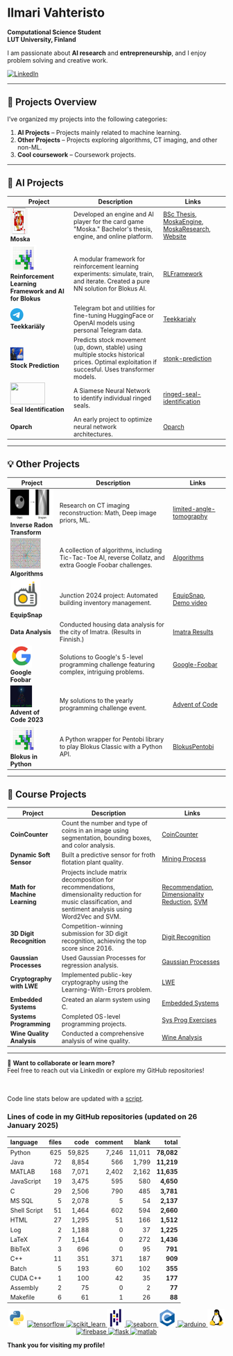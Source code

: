 # Ilmari Vahteristo

**Computational Science Student**  
**LUT University, Finland**  

I am passionate about **AI research** and **entrepreneurship**, and I enjoy problem solving and creative work.

[![LinkedIn](https://img.shields.io/badge/LinkedIn-Ilmari%20Vahteristo-blue?logo=linkedin)](https://www.linkedin.com/in/ilmariv/)

---

## 📂 Projects Overview  

I’ve organized my projects into the following categories:  
1. **AI Projects** – Projects mainly related to machine learning.
2. **Other Projects** – Projects exploring algorithms, CT imaging, and other non-ML. 
3. **Cool coursework** – Coursework projects.

---

## 🚀 **AI Projects**

| **Project** | **Description** | **Links** |
|-------------|-----------------|-----------|
| <img src="img/jack-of-hearts.png" width="40" height="60"><br>**Moska** | Developed an engine and AI player for the card game "Moska." Bachelor's thesis, engine, and online platform. | [BSc Thesis](https://urn.fi/URN:NBN:fi-fe2023051644576), [MoskaEngine](https://github.com/ilmari99/MoskaEngine), [MoskaResearch](https://github.com/ilmari99/MoskaResearch), [Website](https://www.moska-online.com/) |
| <img src="img/blokus_board.jpg" width="60" height="60"><br>**Reinforcement Learning Framework and AI for Blokus** | A modular framework for reinforcement learning experiments: simulate, train, and iterate. Created a pure NN solution for Blokus AI. | [RLFramework](https://github.com/ilmari99/RLFramework) |
| <img src="img/tg-logo.webp" width="30" height="30"><br>**Teekkariäly** | Telegram bot and utilities for fine-tuning HuggingFace or OpenAI models using personal Telegram data. | [Teekkarialy](https://github.com/ilmari99/teekkarialy) |
| <img src="img/stonks_image.png" width="30" height="30"><br>**Stock Prediction** | Predicts stock movement (up, down, stable) using multiple stocks historical prices. Optimal exploitation if succesful. Uses transformer models. | [stonk-prediction](https://github.com/ilmari99/stonk-prediction) |
| <img src="img/norppakivella.jpg" width="80" height="50"><br>**Seal Identification** | A Siamese Neural Network to identify individual ringed seals. | [ringed-seal-identification](https://github.com/ilmari99/ringed-seal-identification) |
| **Oparch** | An early project to optimize neural network architectures. | [Oparch](https://github.com/ilmari99/oparch) |

---

## 💡 **Other Projects**

| **Project** | **Description** | **Links** |
|-------------|-----------------|-----------|
| <img src="img/A-simple-object-and-the-sinogram.png" width="140" height="70"><br>**Inverse Radon Transform** | Research on CT imaging reconstruction: Math, Deep image priors, ML. | [limited-angle-tomography](https://github.com/ilmari99/limited-angle-tomography) |
| <img src="img/alg-logo.png" width="70" height="70"><br>**Algorithms** | A collection of algorithms, including Tic-Tac-Toe AI, reverse Collatz, and extra Google Foobar challenges. | [Algorithms](https://github.com/ilmari99/algorithms) |
| <img src="img/equipsnap.png" width="70" height="70"><br>**EquipSnap** | Junction 2024 project: Automated building inventory management. | [EquipSnap](https://github.com/xlDownxl/EquipSnap), [Demo video](https://www.youtube.com/watch?v=jerwB3SQ5Ok) |
| **Data Analysis** | Conducted housing data analysis for the city of Imatra. (Results in Finnish.) | [Imatra Results](https://github.com/ilmari99/imatra-public-results) |
| <img src="img/google_g.png" width="50" height="50"><br>**Google Foobar** | Solutions to Google's 5-level programming challenge featuring complex, intriguing problems. | [Google-Foobar](https://github.com/ilmari99/google-foobar) |
| <img src="img/advent-of-code-image.png" width="50" height="50"><br>**Advent of Code 2023** | My solutions to the yearly programming challenge event. | [Advent of Code](https://github.com/ilmari99/advent-of-code23) |
| <img src="img/blokus_board.jpg" width="60" height="60"><br>**Blokus in Python** | A Python wrapper for Pentobi library to play Blokus Classic with a Python API. | [BlokusPentobi](https://github.com/ilmari99/PythonBlokus) |

---

## 📘 **Course Projects**

| **Project** | **Description** | **Links** |
|-------------|-----------------|-----------|
| **CoinCounter** | Count the number and type of coins in an image using segmentation, bounding boxes, and color analysis. | [CoinCounter](https://github.com/ilmari99/CoinCounter) |
| **Dynamic Soft Sensor** | Built a predictive sensor for froth flotation plant quality. | [Mining Process](https://github.com/ilmari99/MiningProcessData) |
| **Math for Machine Learning** | Projects include matrix decomposition for recommendations, dimensionality reduction for music classification, and sentiment analysis using Word2Vec and SVM. | [Recommendation](https://github.com/ilmari99/M4ML-recommendation-algorithm), [Dimensionality Reduction](https://github.com/ilmari99/M4ML-dim-reduction), [SVM](https://github.com/ilmari99/M4ML-SVM) |
| **3D Digit Recognition** | Competition-winning submission for 3D digit recognition, achieving the top score since 2016. | [Digit Recognition](https://github.com/ilmari99/DigitRecognition3D) |
| **Gaussian Processes** | Used Gaussian Processes for regression analysis. | [Gaussian Processes](https://github.com/ilmari99/GaussianProcessRegression) |
| **Cryptography with LWE** | Implemented public-key cryptography using the Learning-With-Errors problem. | [LWE](https://github.com/ilmari99/learning-with-errors) |
| **Embedded Systems** | Created an alarm system using C. | [Embedded Systems](https://github.com/ilmari99/embedded-systems-project) |
| **Systems Programming** | Completed OS-level programming projects. | [Sys Prog Exercises](https://github.com/ilmari99/Sys-prog-ex) |
| **Wine Quality Analysis** | Conducted a comprehensive analysis of wine quality. | [Wine Analysis](https://github.com/ilmari99/Wine-analysis) |

---

📩 **Want to collaborate or learn more?**  
Feel free to reach out via LinkedIn or explore my GitHub repositories!


<br></br>
Code line stats below are updated with a [script](https://github.com/ilmari99/update-code-count-table).
### Lines of code in my GitHub repositories (updated on 26 January 2025)
| language | files | code | comment | blank | total |
| :--- | ---: | ---: | ---: | ---: | ---: |
| Python | 625 | 59,825 | 7,246 | 11,011 | **78,082** |
| Java | 72 | 8,854 | 566 | 1,799 | **11,219** |
| MATLAB | 168 | 7,071 | 2,402 | 2,162 | **11,635** |
| JavaScript | 19 | 3,475 | 595 | 580 | **4,650** |
| C | 29 | 2,506 | 790 | 485 | **3,781** |
| MS SQL | 5 | 2,078 | 5 | 54 | **2,137** |
| Shell Script | 51 | 1,464 | 602 | 594 | **2,660** |
| HTML | 27 | 1,295 | 51 | 166 | **1,512** |
| Log | 2 | 1,188 | 0 | 37 | **1,225** |
| LaTeX | 7 | 1,164 | 0 | 272 | **1,436** |
| BibTeX | 3 | 696 | 0 | 95 | **791** |
| C++ | 11 | 351 | 371 | 187 | **909** |
| Batch | 5 | 193 | 60 | 102 | **355** |
| CUDA C++ | 1 | 100 | 42 | 35 | **177** |
| Assembly | 2 | 75 | 0 | 2 | **77** |
| Makefile | 6 | 61 | 1 | 26 | **88** |






<p align="center"> <img src="https://raw.githubusercontent.com/devicons/devicon/master/icons/python/python-original.svg" alt="python" width="40" height="40"/> <a href="https://www.tensorflow.org" target="_blank" rel="noreferrer"> <img src="https://www.vectorlogo.zone/logos/tensorflow/tensorflow-icon.svg" alt="tensorflow" width="40" height="40"/> <a href="https://scikit-learn.org/" target="_blank" rel="noreferrer"> <img src="https://upload.wikimedia.org/wikipedia/commons/0/05/Scikit_learn_logo_small.svg" alt="scikit_learn" width="40" height="40"/> <a href="https://pandas.pydata.org/" target="_blank" rel="noreferrer"> <img src="https://raw.githubusercontent.com/devicons/devicon/2ae2a900d2f041da66e950e4d48052658d850630/icons/pandas/pandas-original.svg" alt="pandas" width="40" height="40"/> <a href="https://seaborn.pydata.org/" target="_blank" rel="noreferrer"> <img src="https://seaborn.pydata.org/_images/logo-mark-lightbg.svg" alt="seaborn" width="40" height="40"/> </a> <a href="https://www.cprogramming.com/" target="_blank" rel="noreferrer"> <img src="https://raw.githubusercontent.com/devicons/devicon/master/icons/c/c-original.svg" alt="c" width="40" height="40"/> <a href="https://www.arduino.cc/" target="_blank" rel="noreferrer"> <img src="https://cdn.worldvectorlogo.com/logos/arduino-1.svg" alt="arduino" width="40" height="40"/> </a> <a href="https://www.linux.org/" target="_blank" rel="noreferrer"> <img src="https://raw.githubusercontent.com/devicons/devicon/master/icons/linux/linux-original.svg" alt="linux" width="40" height="40"/> </a> </a> <a href="https://firebase.google.com/" target="_blank" rel="noreferrer"> <img src="https://www.vectorlogo.zone/logos/firebase/firebase-icon.svg" alt="firebase" width="40" height="40"/> </a> <a href="https://flask.palletsprojects.com/" target="_blank" rel="noreferrer"> <img src="https://www.vectorlogo.zone/logos/pocoo_flask/pocoo_flask-icon.svg" alt="flask" width="40" height="40"/> </a> <a href="https://www.mathworks.com/" target="_blank" rel="noreferrer"> <img src="https://upload.wikimedia.org/wikipedia/commons/2/21/Matlab_Logo.png" alt="matlab" width="40" height="40"/> </a> </a> <a href="https://www.python.org" target="_blank" rel="noreferrer"> </a> </a> </a> </p>


**Thank you for visiting my profile!**


